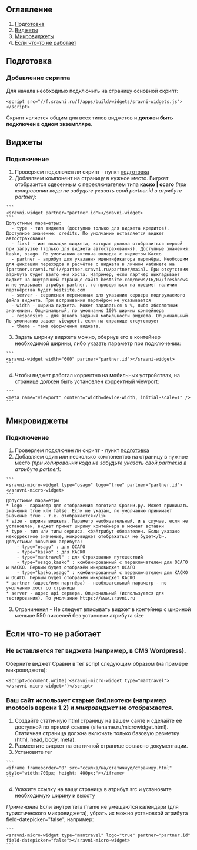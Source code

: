 ## Оглавление
1. [Подготовка](#start)
2. [Виджеты](#widgets)
3. [Микровиджеты](#microwidgets)
4. [Если что-то не работает](#solutions)

## <a name='start'>Подготовка</a>
### Добавление скрипта
  Для начала необходимо подключить на страницу основной скрипт:
  
  ```
  <script src="//f.sravni.ru/f/apps/build/widgets/sravni-widgets.js"></script>
  ```
  Скрипт является общим для всех типов виджетов и **должен быть подключен в одном экземпляре**.
  
## <a name='widgets'>Виджеты</a>
### Подключение
  1. Проверяем подключен ли скрипт - пункт [подготовка](#start)
  2. Добавляем компонент на страницу в нужное место. 
    Виджет отобразится сдвоенным с переключателем типа **каско | осаго** *(при копировании кода не забудьте указать свой partner.id в атрибуте partner)*:

    ```
    <sravni-widget partner="partner.id"></sravni-widget>
    ```
    Допустимые параметры:
      - type - тип виджета (доступно только для виджета кредитов). Доступное значение: credits. По умолчанию вставляется виджет автострахования
      - first - имя вкладки виджета, которая должна отобразиться первой при загрузке (только для виджета автострахования). Доступные значения: kasko, osago. По умолчанию активна вкладка с виджетом Каско
      - partner - атрибут для указания идентификатора партнёра. Необходим для фиксации переходов и расчётов с виджета в личном кабинете на [partner.sravni.ru](//partner.sravni.ru/partner/main). При отсутствии атрибута будет взято имя хоста. Например, если партнёр выкладывает виджет на внутренней странице сайта bestsite.com/news/16/07/freshnews и не указывает атрибут partner, то проверяться на предмет наличия партнёрства будет bestsite.com
      - server - сервисная переменная для указания сервера подгружаемого файла виджета. При встраивании партнёром не указывается
      - width - ширина виджета. Может задаваться в %, либо абсолютным значением. Опциональный, по умолчанию 100% ширины контейнера
      - responsive - для явного задания мобильности виджета. Опциональный. По умолчанию задает viewport, если на странице отсутствует
      - theme - тема оформления виджета.
  3. Задать ширину виджета можно, обернув его в контейнер необходимой ширины, либо указать параметр при подключении:
   
    ```
    <sravni-widget width="600" partner="partner.id"></sravni-widget>
    ```
  4. Чтобы виджет работал корректно на мобильных устройствах, на странице должен быть установлен корректный viewport:
  
    ```
    <meta name="viewport" content="width=device-width, initial-scale=1" />
    ```

## <a name='microwidgets'>Микровиджеты</a>
### Подключение
  1. Проверяем подключен ли скрипт - пункт [подготовка](#start)
  2. Добавляем один или несколько компонентов на страницу в нужное место *(при копировании кода не забудьте указать свой partner.id в атрибуте partner)*:
  
    ```
    <sravni-micro-widget type="osago" logo="true" partner="partner.id"></sravni-micro-widget>
    ```
    Допустимые параметры
    * logo - параметр для отображения логотипа Сравни.ру. Может принимать значения true или false. Если не указан, по умолчанию принимает значение true - т.е. отображается</li>
    * size - ширина виджета. Параметр необязательный, и в случае, если не установлен, виджет примет ширину контейнера в момент вставки
    * type - тип или типы сервиса. <b>Атрибут обязателен. Если указано некорректное значение, микровиджет отображаться не будет</b>. Допустимые значения атрибута:
        - type="osago" : для ОСАГО
        - type="kasko" : для КАСКО
        - type="mantravel" : для Страхования путешествий
        - type="osago,kasko" : комбинированный с переключателем для ОСАГО и КАСКО. Первым будет отображён микровиджет ОСАГО
        - type="kasko,osago" : комбинированный с переключателем для КАСКО и ОСАГО. Первым будет отображён микровиджет КАСКО
    * partner (адрес/имя партнёра) - необязательный параметр - по умолчанию хост со страницы
    * server - адрес api сервера. Опциональный (используется для тестирования). По умолчанию https://www.sravni.ru
  3. Ограничения
    - Не следует вписывать виджет в контейнер с шириной меньше 550 пикселей без установки атрибута size
  
## <a name='solutions'>Если что-то не работает</a>
### Не вставляется тег виджета (например, в CMS Wordpress). 
  Оберните виджет Сравни в тег script следующим образом (на примере микровиджета):

  ```
  <script>document.write('<sravni-micro-widget type="mantravel"></sravni-micro-widget>')</script>
  ```
### Ваш сайт использует старые библиотеки (например mootools версии 1.2) и *микровиджет* не отображается. 
  1. Создайте статичную html страницу на вашем сайте и сделайте её доступной по прямой ссылке (sitename.ru/microwidget.html). Статичная страница должна включать только базовую разметку (html, head, body, meta).
  2. Разместите виджет на статичной странице согласно документации.
  3. Установите тег
  
    ```
    <iframe frameborder="0" src="ссылка/на/статичную/страницу.html" style="width:700px; height: 400px;"></iframe>
    ```
  4. Укажите ссылку на вашу страницу в атрибут src и установите необходимую ширину и высоту
  
  *Примечание* 
    Если внутри тега iframe не умещаются календари (для туристического микровиджета), убрать их можно установкой атрибута field-datepicker="false", например:

    ```
    <sravni-micro-widget type="mantravel" logo="true" partner="partner.id" field-datepicker="false"></sravni-micro-widget>
    ```
